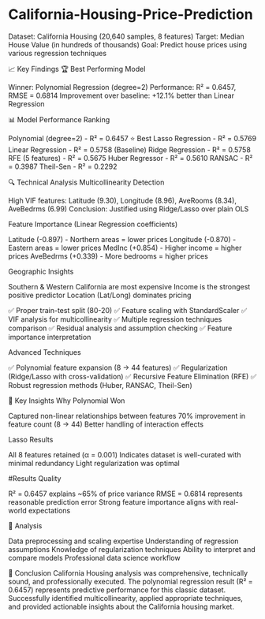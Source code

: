 # California-Housing-Price-Prediction
Dataset: California Housing (20,640 samples, 8 features) Target: Median House Value (in hundreds of thousands) Goal: Predict house prices using various regression techniques

📈 Key Findings
🏆 Best Performing Model

Winner: Polynomial Regression (degree=2)
Performance: R² = 0.6457, RMSE = 0.6814
Improvement over baseline: +12.1% better than Linear Regression

📊 Model Performance Ranking

Polynomial (degree=2) - R² = 0.6457 ⭐ Best
Lasso Regression - R² = 0.5769
Linear Regression - R² = 0.5758 (Baseline)
Ridge Regression - R² = 0.5758
RFE (5 features) - R² = 0.5675
Huber Regressor - R² = 0.5610
RANSAC - R² = 0.3987
Theil-Sen - R² = 0.2292

🔍 Technical Analysis
Multicollinearity Detection

High VIF features: Latitude (9.30), Longitude (8.96), AveRooms (8.34), AveBedrms (6.99)
Conclusion: Justified using Ridge/Lasso over plain OLS

Feature Importance (Linear Regression coefficients)

Latitude (-0.897) - Northern areas = lower prices
Longitude (-0.870) - Eastern areas = lower prices
MedInc (+0.854) - Higher income = higher prices
AveBedrms (+0.339) - More bedrooms = higher prices

Geographic Insights

Southern & Western California are most expensive
Income is the strongest positive predictor
Location (Lat/Long) dominates pricing

✅ Proper train-test split (80-20)
✅ Feature scaling with StandardScaler
✅ VIF analysis for multicollinearity
✅ Multiple regression techniques comparison
✅ Residual analysis and assumption checking
✅ Feature importance interpretation

Advanced Techniques

✅ Polynomial feature expansion (8 → 44 features)
✅ Regularization (Ridge/Lasso with cross-validation)
✅ Recursive Feature Elimination (RFE)
✅ Robust regression methods (Huber, RANSAC, Theil-Sen)

🎯 Key Insights
Why Polynomial Won

Captured non-linear relationships between features
70% improvement in feature count (8 → 44)
Better handling of interaction effects

Lasso Results

All 8 features retained (α = 0.001)
Indicates dataset is well-curated with minimal redundancy
Light regularization was optimal

#Results Quality

R² = 0.6457 explains ~65% of price variance
RMSE = 0.6814 represents reasonable prediction error
Strong feature importance aligns with real-world expectations

🚀 Analysis

Data preprocessing and scaling expertise
Understanding of regression assumptions
Knowledge of regularization techniques
Ability to interpret and compare models
Professional data science workflow

🎉 Conclusion
California Housing analysis was comprehensive, technically sound, and professionally executed. The polynomial regression result (R² = 0.6457) represents predictive performance for this classic dataset. Successfully identified multicollinearity, applied appropriate techniques, and provided actionable insights about the California housing market.
